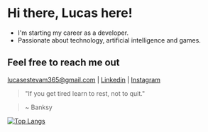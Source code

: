 # Hi there, Lucas here!

- I'm starting my career as a developer.
- Passionate about technology, artificial intelligence and games.

## Feel free to reach me out

  <a href="mailto:lucasestevam365@gmail.com">lucasestevam365@gmail.com</a>
| <a href="https://www.linkedin.com/in/lucasenqueiroz/">Linkedin</a> 
| <a href="https://www.instagram.com/que.lucass/">Instagram</a>
<!-- | <a href="https://www.twitter.com/">Twitter</a> -->

> "If you get tired learn to rest, not to quit."

> ~ Banksy

  [![Top Langs](https://github-readme-stats.vercel.app/api/top-langs/?username=Que-Lucas&layout=compact&theme=discord_old_blurple)](https://github.com/anuraghazra/github-readme-stats)